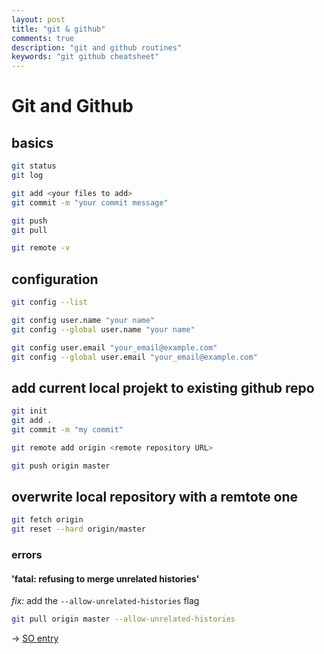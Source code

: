 ```yaml
---
layout: post
title: "git & github"
comments: true
description: "git and github routines"
keywords: "git github cheatsheet"
---
```


# Git and Github

## basics

```sh
git status
git log

git add <your files to add>
git commit -m "your commit message"

git push
git pull
```

``` sh
git remote -v
```

## configuration

```sh
git config --list
```

```sh
git config user.name "your name"
git config --global user.name "your name"
```

```sh
git config user.email "your_email@example.com"
git config --global user.email "your_email@example.com"
```

## add current local projekt to existing github repo

```sh
git init
git add .
git commit -m "my commit"

git remote add origin <remote repository URL>

git push origin master
```

## overwrite local repository with a remtote one

```sh
git fetch origin
git reset --hard origin/master
```

### errors

#### 'fatal: refusing to merge unrelated histories'

*fix:* add the `--allow-unrelated-histories` flag

```sh
git pull origin master --allow-unrelated-histories
```

-> [SO entry](https://stackoverflow.com/a/53663271/9588092)